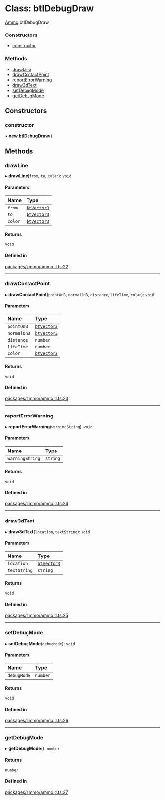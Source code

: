 # Class: btIDebugDraw

[Ammo](../modules/Ammo.md).btIDebugDraw


### Constructors

- [constructor](Ammo.btIDebugDraw.md#constructor)

### Methods

- [drawLine](Ammo.btIDebugDraw.md#drawline)
- [drawContactPoint](Ammo.btIDebugDraw.md#drawcontactpoint)
- [reportErrorWarning](Ammo.btIDebugDraw.md#reporterrorwarning)
- [draw3dText](Ammo.btIDebugDraw.md#draw3dtext)
- [setDebugMode](Ammo.btIDebugDraw.md#setdebugmode)
- [getDebugMode](Ammo.btIDebugDraw.md#getdebugmode)

## Constructors

### constructor

• **new btIDebugDraw**()

## Methods

### drawLine

▸ **drawLine**(`from`, `to`, `color`): `void`

#### Parameters

| Name | Type |
| :------ | :------ |
| `from` | [`btVector3`](Ammo.btVector3.md) |
| `to` | [`btVector3`](Ammo.btVector3.md) |
| `color` | [`btVector3`](Ammo.btVector3.md) |

#### Returns

`void`

#### Defined in

[packages/ammo/ammo.d.ts:22](https://github.com/Orillusion/orillusion/blob/main/packages/ammo/ammo.d.ts#L22)

___

### drawContactPoint

▸ **drawContactPoint**(`pointOnB`, `normalOnB`, `distance`, `lifeTime`, `color`): `void`

#### Parameters

| Name | Type |
| :------ | :------ |
| `pointOnB` | [`btVector3`](Ammo.btVector3.md) |
| `normalOnB` | [`btVector3`](Ammo.btVector3.md) |
| `distance` | `number` |
| `lifeTime` | `number` |
| `color` | [`btVector3`](Ammo.btVector3.md) |

#### Returns

`void`

#### Defined in

[packages/ammo/ammo.d.ts:23](https://github.com/Orillusion/orillusion/blob/main/packages/ammo/ammo.d.ts#L23)

___

### reportErrorWarning

▸ **reportErrorWarning**(`warningString`): `void`

#### Parameters

| Name | Type |
| :------ | :------ |
| `warningString` | `string` |

#### Returns

`void`

#### Defined in

[packages/ammo/ammo.d.ts:24](https://github.com/Orillusion/orillusion/blob/main/packages/ammo/ammo.d.ts#L24)

___

### draw3dText

▸ **draw3dText**(`location`, `textString`): `void`

#### Parameters

| Name | Type |
| :------ | :------ |
| `location` | [`btVector3`](Ammo.btVector3.md) |
| `textString` | `string` |

#### Returns

`void`

#### Defined in

[packages/ammo/ammo.d.ts:25](https://github.com/Orillusion/orillusion/blob/main/packages/ammo/ammo.d.ts#L25)

___

### setDebugMode

▸ **setDebugMode**(`debugMode`): `void`

#### Parameters

| Name | Type |
| :------ | :------ |
| `debugMode` | `number` |

#### Returns

`void`

#### Defined in

[packages/ammo/ammo.d.ts:26](https://github.com/Orillusion/orillusion/blob/main/packages/ammo/ammo.d.ts#L26)

___

### getDebugMode

▸ **getDebugMode**(): `number`

#### Returns

`number`

#### Defined in

[packages/ammo/ammo.d.ts:27](https://github.com/Orillusion/orillusion/blob/main/packages/ammo/ammo.d.ts#L27)
